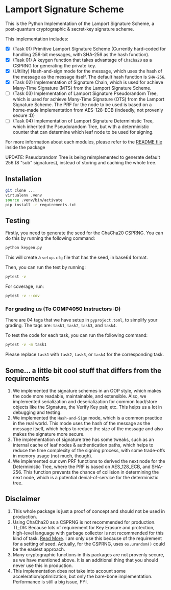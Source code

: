 # Lamport Signature Scheme 

This is the Python Implementation of the Lamport Signature Scheme, a post-quantum cryptographic & secret-key signature scheme. 

This implementation includes: 

- [x] (Task 01) Primitive Lamport Signature Scheme (Currently hard-coded for handling 256-bit messages, with SHA-256 as the hash function). 
- [x] (Task 01) A keygen function that takes advantage of `ChaCha20` as a CSPRNG for generating the private key.
- [x] (Ultility) Hash-and-sign mode for the message, which uses the hash of the message as the message itself. The default hash function is `SHA-256`.
- [x] (Task 02) Implementation of Signature Chain, which is used for achieve Many-Time Signature (MTS) from the Lamport Signature Scheme.
- [ ] (Task 03) Implementation of Lamport Signature Pseudorandom Tree, which is used for achieve Many-Time Signature (OTS) from the Lamport Signature Scheme. The PRF for the node to be used is based on a home-made implementation from AES-128-ECB (indeedly, not provenly secure :D)
- [ ] (Task 04) Implementation of Lamport Signature Deterministic Tree, which inherited the Pseudorandom Tree, but with a deterministic counter that can determine which leaf node to be used for signing. 

For more information about each modules, please refer to the [README file](./LamportSignature/README.md) inside the package

UPDATE: Pseudorandom Tree is being reimplemented to generate default 256 (8 "sub" signatures), instead of storing and caching the whole tree. 

## Installation

```bash
git clone ... 
virtualenv .venv
source .venv/bin/activate
pip install -r requirements.txt
``` 

## Testing 

Firstly, you need to generate the seed for the ChaCha20 CSPRNG. You can do this by running the following command: 

```bash
python keygen.py
```

This will create a `setup.cfg` file that has the seed, in base64 format. 

Then, you can run the test by running:

```bash
pytest -v
```

For coverage, run: 

```bash
pytest -v --cov
```

### For grading us (To COMP4050 Instructors :D)

There are 04 tags that we have setup in `pyproject.toml`, to simplify your grading. The tags are: `task1`, `task2`, `task3`, and `task4`.

To test the code for each task, you can run the following command: 

```bash
pytest -v -m task1
```
Please replace `task1` with `task2`, `task3`, or `task4` for the corresponding task.

## Some... a little bit cool stuff that differs from the requirements

1. We implemented the signature schemes in an OOP style, which makes the code more readable, maintainable, and extensible. Also, we implemented serialization and deserialization for common load/store objects like the Signature, the Verify Key pair, etc. This helps us a lot in debugging and testing.
2. We implemented the `Hash-and-Sign` mode, which is a common practice in the real world. This mode uses the hash of the message as the message itself, which helps to reduce the size of the message and also makes the signature more secure.
3. The implementation of signature tree has some tweaks, such as an internal cache of leaf nodes & authentication paths, which helps to reduce the time complexity of the signing process, with some trade-offs in memory usage (not much, though).
4. We implemented our own PRF functions to derived the next node for the Deterministic Tree, where the PRF is based on AES_128_ECB, and SHA-256. This function prevents the chance of collision in determining the next node, which is a potential denial-of-service for the deterministic tree. 

## Disclaimer

1. This whole package is just a proof of concept and should not be used in production. 
2. Using ChaCha20 as a CSPRNG is not recommended for production. TL;DR: Because lots of requirement for Key Erasure and protection, high-level language with garbage collector is not recommended for this kind of task. [Read More](https://www.bentasker.co.uk/posts/blog/software-development/689-writing-a-chacha20-based-csprng.html). I am only use this because of the requirement for a setting of seed. Actually, for the CSPRNG, uses `os.urandom()` could be the easiest approach.
3. Many cryptographic functions in this packages are not provenly secure, as we have mentioned above. It is an additional thing that you should never use this in production.
4. This implementation does not take into account some acceleration/optimization, but only the bare-bone implementation. Performance is still a big issue, FYI.
